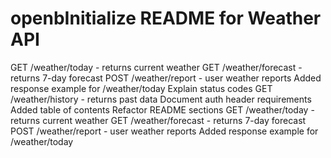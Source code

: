 # openbInitialize README for Weather API
GET /weather/today - returns current weather
GET /weather/forecast - returns 7-day forecast
POST /weather/report - user weather reports
Added response example for /weather/today
Explain status codes
GET /weather/history - returns past data
Document auth header requirements
Added table of contents
Refactor README sections
GET /weather/today - returns current weather
GET /weather/forecast - returns 7-day forecast
POST /weather/report - user weather reports
Added response example for /weather/today
